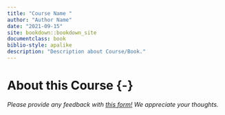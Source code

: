 ```yaml
---
title: "Course Name "
author: "Author Name"
date: "2021-09-15"
site: bookdown::bookdown_site
documentclass: book
biblio-style: apalike
description: "Description about Course/Book."
---
```




# About this Course {-}
*Please provide any feedback with [this form!](https://forms.gle/hc8Xt3Y2Znjb6M4Y7) We appreciate your thoughts.*

